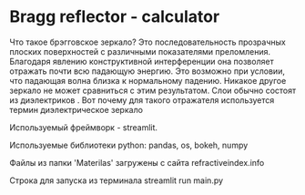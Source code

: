 # Bragg reflector - calculator
Что такое брэгговское зеркало? Это последовательность прозрачных плоских поверхностей с различными показателями преломления. Благодаря явлению конструктивной интерференции она позволяет отражать почти всю падающую энергию. Это возможно при условии, что падающая волна близка к нормальному падению. Никакое другое зеркало не может сравниться с этим результатом. Слои обычно состоят из диэлектриков . Вот почему для такого отражателя используется термин диэлектрическое зеркало 

Используемый фреймворк - streamlit.

Используемые библиотеки python: pandas, os, bokeh, numpy

Файлы из папки 'Materilas' загружены с сайта refractiveindex.info

Cтрока для запуска из терминала streamlit run main.py
